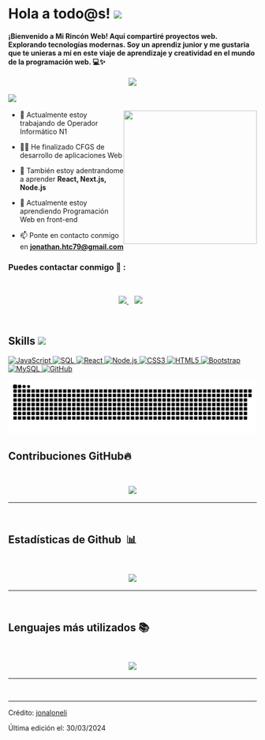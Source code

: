 <!--
Here are some ideas to get you started:

- 🔭 I’m currently working on ...
- 🌱 I’m currently learning ...
- 👯 I’m looking to collaborate on ...
- 🤔 I’m looking for help with ...
- 💬 Ask me about ...
- 📫 How to reach me: ...
- 😄 Pronouns: ...
- ⚡ Fun fact: ...
-->
<h1> Hola a todo@s! <img src = "https://raw.githubusercontent.com/MartinHeinz/MartinHeinz/master/wave.gif" width = 40px> </h1>
<h4> ¡Bienvenido a Mi Rincón Web! Aquí compartiré proyectos web. Explorando tecnologías modernas. Soy un aprendiz junior y me gustaria que te unieras a mí en este viaje de aprendizaje y creatividad en el mundo de la programación web. 💻✨</h4>
<p align='center'>
<img src="https://readme-typing-svg.herokuapp.com?color=%2336BCF7&size=25&center=true&vCenter=true&width=550&height=90&lines=Soy+Jonathan+Guevara;Desarrollador+de+Aplicaciones+Web+Junior;Frontend+Developer+Junior;Web+Developer+Junior;%40jonaloneli">
</p>
<img src="http://views.whatilearened.today/views/github/jonaloneli/views.svg"/>

<img align="right" src="https://media.giphy.com/media/QvpqTCiEcwtvx6wwJK/giphy.gif" width="270" height="270" frameBorder="0" class="giphy-embed" allowFullScreen></img>


- 🌱 Actualmente estoy trabajando de Operador Informático N1

- 👨‍💻 He finalizado CFGS de desarrollo de aplicaciones Web

- 💬 También estoy adentrandome a aprender **React, Next.js, Node.js**

- 📄 Actualmente estoy aprendiendo Programación Web en front-end

- 📫 Ponte en contacto conmigo en **jonathan.htc79@gmail.com**




### Puedes contactar conmigo 🔗 :
<br>
<p align='center'>
<a href="mailto:jonathan.htc79@gmail.com" target="_blank">
<img src="https://img.shields.io/badge/Gmail-D14836?style=for-the-badge&logo=gmail&logoColor=white">
</a>&nbsp;&nbsp;

<a href="https://www.linkedin.com/in/jotaguevara" target="_blank">
<img src="https://img.shields.io/badge/linkedin-%230077B5.svg?style=for-the-badge&logo=linkedin&logoColor=white"></a>&nbsp;&nbsp;
</p>
<br>

## Skills <img src="https://media2.giphy.com/media/QssGEmpkyEOhBCb7e1/giphy.gif?cid=ecf05e47a0n3gi1bfqntqmob8g9aid1oyj2wr3ds3mg700bl&rid=giphy.gif" width=32px>

<!-- Programming Languages -->

<a href="https://developer.mozilla.org/en-US/docs/Web/JavaScript" target="_blank">
  <img alt="JavaScript" src="https://img.shields.io/badge/JavaScript-F7DF1E?style=for-the-badge&logo=javascript&logoColor=black">
</a>

<a href="https://www.microsoft.com/en-us/sql-server" target="_blank">
  <img alt="SQL" src="https://img.shields.io/badge/SQL-CC2927?style=for-the-badge&logo=microsoft%20sql%20server&logoColor=white">
</a>

<!-- Web Development -->


<a href="https://reactjs.org/" target="_blank">
  <img alt="React" src="https://img.shields.io/badge/React-61DAFB?style=for-the-badge&logo=react&logoColor=black">
</a>
<a href="https://nodejs.org/" target="_blank">
  <img alt="Node.js" src="https://img.shields.io/badge/Node.js-339933?style=for-the-badge&logo=node.js&logoColor=white">
</a>
<a href="https://developer.mozilla.org/es/docs/Web/CSS" target="_blank">
  <img alt="CSS3" src="https://img.shields.io/badge/css3-%231572B6.svg?style=for-the-badge&logo=css3&logoColor=white">
</a>
<a href="https://developer.mozilla.org/es/docs/Glossary/HTML5" target="_blank">
  <img alt="HTML5" src="https://img.shields.io/badge/html5-%23E34F26.svg?style=for-the-badge&logo=html5&logoColor=white">
</a>

<!-- Frontend Frameworks/Libraries -->

<a href="https://getbootstrap.com/" target="_blank">
  <img alt="Bootstrap" src="https://img.shields.io/badge/Bootstrap-563D7C?style=for-the-badge&logo=bootstrap&logoColor=white">
</a>

<!-- Database -->
<a href="https://www.mysql.com/" target="_blank">
  <img alt="MySQL" src="https://img.shields.io/badge/MySQL-4479A1?style=for-the-badge&logo=mysql&logoColor=white">
</a>

<!-- Version Control and Collaboration -->
<a href="https://github.com/" target="_blank">
  <img alt="GitHub" src="https://img.shields.io/badge/GitHub-181717?style=for-the-badge&logo=github&logoColor=white">
</a>


<!-- Tools and Platforms -->

![snake gif](https://github.com/TekyaygilFethi/TekyaygilFethi/blob/output/github-contribution-grid-snake.svg)



## Contribuciones GitHub🔥 
<br>
<p align='center'><img src="https://github-readme-streak-stats.herokuapp.com?user=jonaloneli&theme=black-ice&hide_border=true&date_format=M%20j%5B%2C%20Y%5D"></p>

<hr><br>

## Estadísticas de Github &nbsp;📊
<br>
<p align='center'>
<img src="https://github-readme-stats.vercel.app/api?username=jonaloneli&show_icons=true&theme=github_dark">
</p>
<hr>
<br>

## Lenguajes más utilizados 📚
<br>
<p align='center'>
<img src="https://github-readme-stats.anuraghazra1.vercel.app/api/top-langs/?username=jonaloneli&theme=dark&hide_border=true&no-bg=true&no-frame=true&langs_count=10">
</p>

<hr>
<br>

------
Crédito: [jonaloneli](https://github.com/jonaloneli)

Última edición el: 30/03/2024
